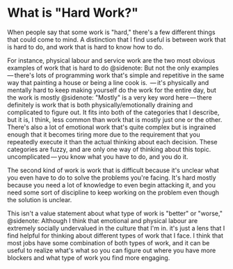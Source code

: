 # What is "Hard Work?"

When people say that some work is "hard," there's a few different things that could come to mind. A distinction that I find useful is between work that is hard to do, and work that is hard to know how to do.

For instance, physical labour and service work are the two most obvious examples of work that is hard to do
@sidenote: But not the only examples — there's lots of programming work that's simple and repetitive in the same way that painting a house or being a line cook is.
 — it's physically and mentally hard to keep making yourself do the work for the entire day, but the work is mostly
@sidenote: "Mostly" is a very key word here — there definitely is work that is both physically/emotionally draining and complicated to figure out. It fits into both of the categories that I describe, but it is, I think, less common than work that is mostly just one or the other. There's also a lot of emotional work that's quite complex but is ingrained enough that it becomes tiring more due to the requirement that you repeatedly execute it than the actual thinking about each decision. These categories are fuzzy, and are only one way of thinking about this topic.
uncomplicated — you know what you have to do, and you do it.

The second kind of work is work that is difficult because it's unclear what you even have to do to solve the problems you're facing. It's hard mostly because you need a lot of knowledge to even begin attacking it, and you need some sort of discipline to keep working on the problem even though the solution is unclear.

This isn't a value statement about what type of work is "better" or "worse,"
@sidenote: Although I think that emotional and physical labour are extremely socially undervalued in the culture that I'm in.
it's just a lens that I find helpful for thinking about different types of work that I face. I think that most jobs have some combination of both types of work, and it can be useful to realize what's what so you can figure out where you have more blockers and what type of work you find more engaging.
